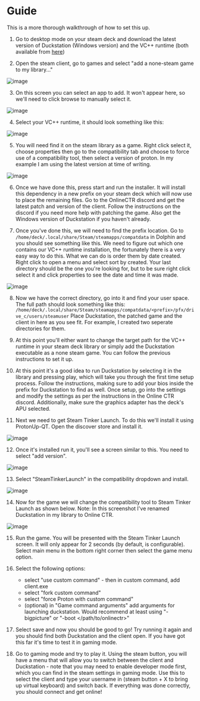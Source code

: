 # Guide

This is a more thorough walkthrough of how to set this up.


1)  Go to desktop mode on your steam deck and download the latest version of Duckstation (Windows version) and the VC++ runtime (both available from [here](https://duckstation.org/windl))


2)  Open the steam client, go to games and select "add a none-steam game to my library..." 

![image](./img/Screenshot_20240604_205528.png)
   

3)  On this screen you can select an app to add. It won't appear here, so we'll need to click browse to manually select it. 
 
![image](./img/Screenshot_20240604_185916.png)


4)  Select your VC++ runtime, it should look something like this: 

![image](./img/Screenshot_20240604_185831.png)


5)  You will need find it on the steam library as a game. Right click select it, choose properties then go to the
compatibility tab and choose to force use of a compatibility tool, then select a version of proton. In my example I am using
the latest version at time of writing.

![image](./img/Screenshot_20240604_213409.png)


6)  Once we have done this, press start and run the installer. It will install this dependency in a new prefix on your steam deck
which will now use to place the remaining files. Go to the OnlineCTR discord and get the latest patch and version of the client.
Follow the instructions on the discord if you need more help with patching the game. Also get the Windows version of Duckstation
if you haven't already.


7)  Once you've done this, we will need to find the prefix location. Go to `/home/deck/.local/share/Steam/steamapps/compatdata`
in Dolphin and you should see something like this. We need to figure out which one contains our VC++ runtime installation, the 
fortunately there is a very easy way to do this. What we can do is order them by date created. Right click to open a menu and
select sort by created. Your last directory should be the one you're looking for, but to be sure right click select it and click
properties to see the date and time it was made.

![image](./img/Screenshot_20240604_215316.png)


8)  Now we have the correct directory, go into it and find your user space. The full path should look something like this:
`/home/deck/.local/share/Steam/steamapps/compatdata/<prefix>/pfx/drive_c/users/steamuser`
Place Duckstation, the patched game and the client in here as you see fit. For example, I created two seperate directories for them.


9)  At this point you'll either want to change the target path for the VC++ runtime in your steam deck library or simply add
the Duckstation executable as a none steam game. You can follow the previous instructions to set it up.


10)  At this point it's a good idea to run Duckstation by selecting it in the library and pressing play, which will take you through the first time setup process. Follow the instructions,
making sure to add your bios inside the prefix for Duckstation to find as well. Once setup, go into the settings and modify the settings
as per the instructions in the Online CTR discord. Additionally, make sure the graphics adapter has the deck's APU selected.


11)  Next we need to get Steam Tinker Launch. To do this we'll install it using ProtonUp-QT. Open the discover store and install it. 

![image](./img/Screenshot_20240604_190622.png)


12)  Once it's installed run it, you'll see a screen similar to this. You need to select "add version". 

![image](./img/Screenshot_20240604_190733.png)


13)  Select "SteamTinkerLaunch" in the compatibility dropdown and install.

![image](./img/Screenshot_20240604_190839.png)


14)  Now for the game we will change the compatibility tool to Steam Tinker Launch as shown below. Note: In this screenshot
I've renamed Duckstation in my library to Online CTR.

![image](./img/Screenshot_20240604_191103.png)


15)  Run the game. You will be presented with the Steam Tinker Launch screen. It will only appear for 2 seconds (by default, is configurable).
Select main menu in the bottom right corner then select the game menu option.


16)  Select the following options:
       - select "use custom command" - then in custom command, add client.exe
       - select "fork custom command"
       - select "force Proton with custom command"
       - (optional) in "Game command arguments" add arguments for launching duckstation. Would recommend at least using
       "-bigpicture" or "-boot </path/to/onlinectr>"


17)  Select save and now you should be good to go! Try running it again and you should find both Duckstation and the client open. If
you have got this far it's time to test it in gaming mode.


18) Go to gaming mode and try to play it. Using the steam button, you will have a menu that will allow you to
switch between the client and Duckstation - note that you may need to enable developer mode first, which you can find in
the steam settings in gaming mode. Use this to select the client and type your username in (steam button + X to bring up virtual keyboard) 
and switch back. If everything was done correctly, you should connect and get online!